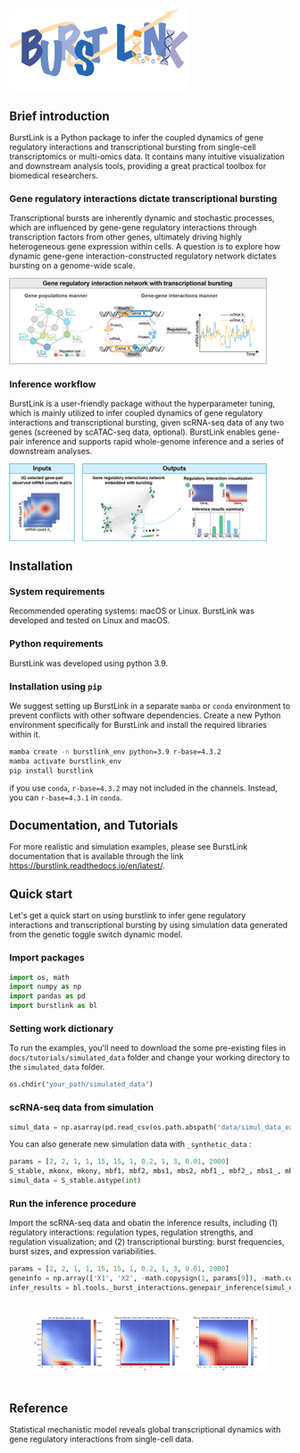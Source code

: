 <img src="/docs/_static/image/logo.png" alt="Description" width="320"/>

## Brief introduction
BurstLink is a Python package to infer the coupled dynamics of gene regulatory interactions and transcriptional bursting from single-cell transcriptomics or multi-omics data.
It contains many intuitive visualization and downstream analysis tools, providing a great practical toolbox for biomedical researchers.

### Gene regulatory interactions dictate transcriptional bursting
Transcriptional bursts are inherently dynamic and stochastic processes, which are influenced by gene-gene regulatory interactions through transcription factors from other genes, ultimately driving highly heterogeneous gene expression within cells.  A question is to explore how dynamic gene-gene interaction-constructed regulatory network dictates bursting on a genome-wide scale. 

<img src="/docs/_static/image/question.png" style="zoom:45%;" />

### Inference workflow 
BurstLink is a user-friendly package without the hyperparameter tuning, which is mainly utilized to infer coupled dynamics of gene regulatory interactions and transcriptional bursting, given scRNA-seq data of any two genes (screened by scATAC-seq data, optional). BurstLink enables gene-pair inference and supports rapid whole-genome inference and a series of downstream analyses.

<img src="/docs/_static/image/workflow.png" style="zoom:45%;" />

## Installation
### System requirements
Recommended operating systems: macOS or Linux. BurstLink was developed and tested on Linux and macOS.
### Python requirements
BurstLink was developed using python 3.9.
### Installation using `pip`
We suggest setting up BurstLink in a separate `mamba` or `conda` environment to prevent conflicts with other software dependencies. Create a new Python environment specifically for BurstLink and install the required libraries within it.

```bash
mamba create -n burstlink_env python=3.9 r-base=4.3.2
mamba activate burstlink_env
pip install burstlink
```
if you use `conda`, `r-base=4.3.2` may not included in the channels. Instead, you can `r-base=4.3.1` in `conda`.

## Documentation, and Tutorials

For more realistic and simulation examples, please see BurstLink documentation that is available through the link https://burstlink.readthedocs.io/en/latest/.

## Quick start
Let's get a quick start on using burstlink to infer gene regulatory interactions and transcriptional bursting by using simulation data generated from the genetic toggle switch dynamic model.

### Import packages
```python
import os, math
import numpy as np
import pandas as pd
import burstlink as bl
```

### Setting work dictionary
To run the examples, you'll need to download the some pre-existing files in `docs/tutorials/simulated_data` folder and change your working directory to the `simulated_data` folder.

```python
os.chdir("your_path/simulated_data")
```

### scRNA-seq data from simulation
```python
simul_data = np.asarray(pd.read_csv(os.path.abspath('data/simul_data_example1.csv')))[:, 1::]
```
You can also generate new simulation data with `_synthetic_data` :

```python
params = [2, 2, 1, 1, 15, 15, 1, 0.2, 1, 3, 0.01, 2000]
S_stable, mkonx, mkony, mbf1, mbf2, mbs1, mbs2, mbf1_, mbf2_, mbs1_, mbs2_ = bl._utils._synthetic_data.SSA_coexpression(params, verbose = 'burst', fig = False)
simul_data = S_stable.astype(int)
```
### Run the inference procedure

Import the scRNA-seq data and obatin the inference results, including (1) regulatory interactions: regulation types, regulation strengths, and regulation visualization; and (2) transcriptional bursting: burst frequencies, burst sizes, and expression variabilities.
```python
params = [2, 2, 1, 1, 15, 15, 1, 0.2, 1, 3, 0.01, 2000]
geneinfo = np.array(['X1', 'X2', -math.copysign(1, params[9]), -math.copysign(1, params[8])]).reshape([1, 4])
infer_results = bl.tools._burst_interactions.genepair_inference(simul_data, geneinfo, figflag = 1, verbose1 = True, verbose2 = False, verbose3 = 2, test = False)
```
<div style="display: flex; justify-content: center; transform: scale(0.7);">
  <img src="/docs/_static/image/example1-1.pdf" alt="Image 1" width="40%">
  <img src="/docs/_static/image/example1-2.pdf" alt="Image 2" width="40%">
  <img src="/docs/_static/image/example1-3.pdf" alt="Image 3" width="40%">
</div>

## Reference
Statistical mechanistic model reveals global transcriptional dynamics with gene regulatory interactions from single-cell data.
